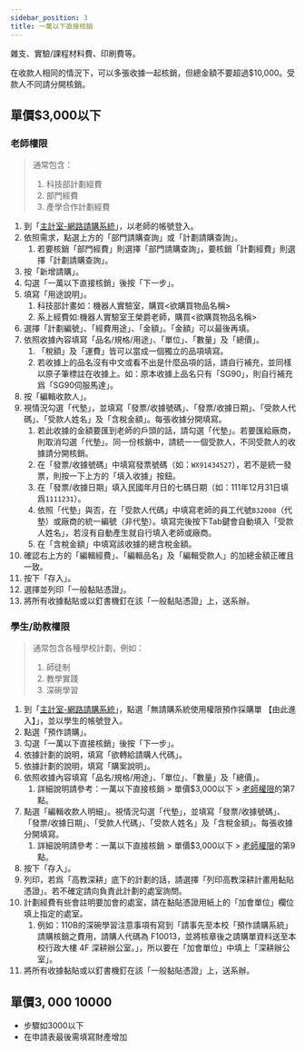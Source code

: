```yaml
---
sidebar_position: 3
title: 一萬以下直接核銷
---
```


雜支、實驗/課程材料費、印刷費等。

在收款人相同的情況下，可以多張收據一起核銷，但總金額不要超過$10,000。受款人不同請分開核銷。

## 單價$3,000以下
### 老師權限
> 通常包含：
> 1. 科技部計劃經費
> 2. 部門經費
> 3. 產學合作計劃經費

1. 到「[主計室-網路請購系統](https://accweb.nfu.edu.tw/APSWIS_Q/Login_AD_Q.asp)」，以老師的帳號登入。
2. 依照需求，點選上方的「部門請購查詢」或「計劃請購查詢」。
    1. 若要核銷「部門經費」則選擇「部門請購查詢」，要核銷「計劃經費」則選擇「計劃請購查詢」。 
3. 按「新增請購」。
4. 勾選「一萬以下直接核銷」後按「下一步」。
5. 填寫「用途說明」。
    1. 科技部計畫如：機器人實驗室，購買<欲購買物品名稱>
    2. 系上經費如:機器人實驗室王榮爵老師，購買<欲購買物品名稱>
6. 選擇「計劃編號」、「經費用途」、「金額」。「金額」可以最後再填。
7. 依照收據內容填寫「品名/規格/用途」、「單位」、「數量」及「總價」。
    1. 「稅額」及「運費」皆可以當成一個獨立的品項填寫。
    2. 若收據上的品名沒有中文或看不出是什麼品項的話，請自行補充，並同樣以原子筆標註在收據上。如：原本收據上品名只有「SG90」，則自行補充爲「SG90伺服馬達」。
8. 按「編輯收款人」。
9. 視情況勾選「代墊」，並填寫「發票/收據號碼」、「發票/收據日期」、「受款人代碼」、「受款人姓名」及「含稅金額」。每張收據分開填寫。
    1. 若此收據的金額要匯到老師的戶頭的話，請勾選「代墊」。若要匯給廠商，則取消勾選「代墊」。同一份核銷中，請統一一個受款人，不同受款人的收據請分開核銷。
    2. 在「發票/收據號碼」中填寫發票號碼（如：`WX91434527`），若不是統一發票，則按一下上方的「填入收據」按鈕。
    3. 在「發票/收據日期」填入民國年月日的七碼日期（如：111年12月31日填爲`1111231`）。
    4. 依照「代墊」與否，在「受款人代碼」中填寫老師的員工代號`B32008`（代墊）或廠商的統一編號（非代墊）。填寫完後按下Tab鍵會自動填入「受款人姓名」，若沒有自動產生就自行填入老師或廠商。
    5. 在「含稅金額」中填寫該收據的總含稅金額。
10. 確認右上方的「編輯經費」、「編輯品名」及「編輯受款人」的加總金額正確且一致。
11. 按下「存入」。
12. 選擇並列印「一般黏貼憑證」。
13. 將所有收據黏貼或以釘書機釘在該「一般黏貼憑證」上，送系辦。

### 學生/助教權限
> 通常包含各種學校計劃，例如：
> 1. 師徒制
> 2. 教學實踐
> 3. 深碗學習

1. 到「[主計室-網路請購系統](https://accweb.nfu.edu.tw/APSWIS_Q/Login_AD_Q.asp)」，點選「無請購系統使用權限預作採購單 【由此進入】」，並以學生的帳號登入。
2. 點選「預作請購」。
3. 勾選「一萬以下直接核銷」後按「下一步」。
4. 依據計劃的說明，填寫「欲轉給請購人代碼」。
5. 依據計劃的說明，填寫「購案說明」。
6. 依照收據內容填寫「品名/規格/用途」、「單位」、「數量」及「總價」。
    1. 詳細說明請參考：一萬以下直接核銷 > 單價$3,000以下 > [老師權限](#老師權限)的第7點。
7. 點選「編輯收款人明細」。視情況勾選「代墊」，並填寫「發票/收據號碼」、「發票/收據日期」、「受款人代碼」、「受款人姓名」及「含稅金額」。每張收據分開填寫。
    1. 詳細說明請參考：一萬以下直接核銷 > 單價$3,000以下 > [老師權限](#老師權限)的第9點。
8. 按下「存入」。
9. 列印，若爲「高教深耕」底下的計劃的話，請選擇「列印高教深耕計畫用黏貼憑證」。若不確定請向負責此計劃的處室詢問。
10. 計劃經費有些會註明要加會的處室，請在黏貼憑證用紙上的「加會單位」欄位填上指定的處室。
    1. 例如：110B的深碗學習注意事項有寫到「請事先至本校「預作請購系統」請購核銷之費用，請購人代碼為 F10013，並將核章後之請購單資料送至本校行政大樓 4F 深耕辦公室。」，所以要在「加會單位」中填上「深耕辦公室」。
11. 將所有收據黏貼或以釘書機釘在該「一般黏貼憑證」上，送系辦。

## 單價$3,000~$10000

 - 步驟如3000以下  
 - 在申請表最後需填寫財產增加

